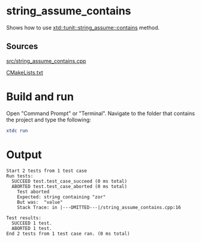# string_assume_contains

Shows how to use [xtd::tunit::string_assume::contains](https://gammasoft71.github.io/xtd/reference_guides/latest/classxtd_1_1tunit_1_1string__assume.html#a8f9c13834c29daf12f503b48589c33d9) method.

## Sources

[src/string_assume_contains.cpp](src/string_assume_contains.cpp)

[CMakeLists.txt](CMakeLists.txt)

# Build and run

Open "Command Prompt" or "Terminal". Navigate to the folder that contains the project and type the following:

```cmake
xtdc run
```

# Output

```
Start 2 tests from 1 test case
Run tests:
  SUCCEED test.test_case_succeed (0 ms total)
  ABORTED test.test_case_aborted (0 ms total)
    Test aborted
    Expected: string containing "zor"
    But was:  "value"
    Stack Trace: in |---OMITTED---|/string_assume_contains.cpp:16

Test results:
  SUCCEED 1 test.
  ABORTED 1 test.
End 2 tests from 1 test case ran. (0 ms total)
```
